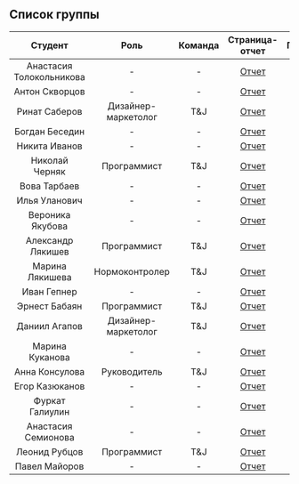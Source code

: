 
## Список группы

| Студент | Роль | Команда | Страница-отчет | Проект | Лаб 1 | Лаб 2 | Лаб 3 |
| :---:   | :-:  |   :-:   |     :-:        |  :-:   |  :-:  |   :-: |   :-: |
| Анастасия Толокольникова | - | - | [Отчет]() | - | - | - | - |
| Антон Скворцов | - | - | [Отчет]() | - | - | - | - |
| Ринат Саберов | Дизайнер-маркетолог | T&J | [Отчет](https://oculusdei.github.io/IT/index.html) | - | - | - | - |
| Богдан Беседин | - | - | [Отчет]() | - | - | - | - |
| Никита Иванов | - | - | [Отчет]() | - | - | - | - |
| Николай Черняк | Программист | T&J | [Отчет](https://oculusdei.github.io/IT/index.html) | - | - | - | - |
| Вова Тарбаев | - | - | [Отчет]() | - | - | - | - |
| Илья Уланович | - | - | [Отчет]() | - | - | - | - |
| Вероника Якубова | - | - | [Отчет]() | - | - | - | - |
| Александр Лякишев | Программист | T&J | [Отчет](https://oculusdei.github.io/IT/index.html) | - | - | - | - |
| Марина Лякишева | Нормоконтролер | T&J | [Отчет](https://oculusdei.github.io/IT/index.html) | - | - | - | - |
| Иван Гепнер | - | - | [Отчет]() | - | - | - | - |
| Эрнест Бабаян | Программист | T&J | [Отчет](https://oculusdei.github.io/IT/index.html) | - | - | - | - |
| Даниил Агапов | Дизайнер-маркетолог | T&J | [Отчет](https://oculusdei.github.io/IT/index.html) | - | - | - | - |
| Марина Куканова | - | - | [Отчет]() | - | - | - | - |
| Анна Консулова | Руководитель | T&J | [Отчет](https://oculusdei.github.io/IT/index.html) | - | - | - | - |
| Егор Казюканов | - | - | [Отчет]() | - | - | - | - |
| Фуркат Галиулин | - | - | [Отчет]() | - | - | - | - |
| Анастасия Семионова | - | - | [Отчет]() | - | - | - | - |
| Леонид Рубцов | Программист | T&J | [Отчет](https://oculusdei.github.io/IT/index.html) | - | - | - | - |
| Павел Майоров | - | - | [Отчет]() | - | - | - | - |